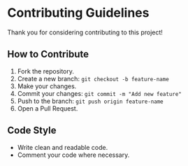 # Contributing Guidelines

Thank you for considering contributing to this project! 

## How to Contribute
1. Fork the repository.
2. Create a new branch: `git checkout -b feature-name`
3. Make your changes.
4. Commit your changes: `git commit -m "Add new feature"`
5. Push to the branch: `git push origin feature-name`
6. Open a Pull Request.

## Code Style
- Write clean and readable code.
- Comment your code where necessary.
